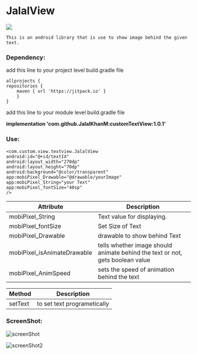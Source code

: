 
# JalalView

[![](https://jitpack.io/v/JalalKhanM/customTextView.svg)](https://jitpack.io/#JalalKhanM/customTextView)

    This is an android library that is use to show image behind the given text.

### Dependency:

add this line to your project level build.gradle file

````
allprojects {
repositories {
    maven { url 'https://jitpack.io' }
    }
}
````

add this line to your module level build.gradle file

**implementation 'com.github.JalalKhanM:customTextView:1.0.1'**


### Use:
````
<com.custom.view.textview.JalalView 
android:id="@+id/textId"
android:layout_width="270dp"
android:layout_height="70dp"
android:background="@color/transparent"
app:mobiPixel_Drawable="@drawable/yourImage"
app:mobiPixel_String="your Text"
app:mobiPixel_fontSize="40sp"
/>

````

| Attribute | Description |
| --- | --- |
| mobiPixel_String | Text value for displaying. |
| mobiPixel_fontSize | Set Size of Text |
| mobiPixel_Drawable | drawable to show behind Text |
| mobiPixel_isAnimateDrawable | tells whether image should animate behind the text or not, gets boolean value |
| mobiPixel_AnimSpeed | sets the speed of animation behind the text |

| Method | Description |
| --- | --- |
| setText | to set text programetically |


### ScreenShot:

![screenShot](https://user-images.githubusercontent.com/111576812/212462204-93ea5edc-d6a3-4837-9bc9-3c14bddf3ce0.PNG)


![screenShot2](https://user-images.githubusercontent.com/111576812/212470029-3996dee8-6d53-436a-bdde-67cd7c076419.png)


